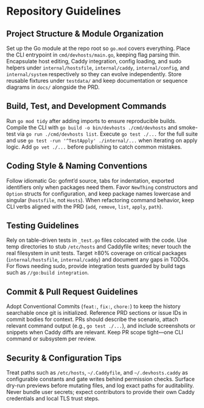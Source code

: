 # Repository Guidelines

## Project Structure & Module Organization
Set up the Go module at the repo root so `go.mod` covers everything. Place the CLI entrypoint in `cmd/devhosts/main.go`, keeping flag parsing thin. Encapsulate host editing, Caddy integration, config loading, and sudo helpers under `internal/hostsfile`, `internal/caddy`, `internal/config`, and `internal/system` respectively so they can evolve independently. Store reusable fixtures under `testdata/` and keep documentation or sequence diagrams in `docs/` alongside the PRD.

## Build, Test, and Development Commands
Run `go mod tidy` after adding imports to ensure reproducible builds. Compile the CLI with `go build -o bin/devhosts ./cmd/devhosts` and smoke-test via `go run ./cmd/devhosts list`. Execute `go test ./...` for the full suite and use `go test -run '^TestApply' ./internal/...` when iterating on apply logic. Add `go vet ./...` before publishing to catch common mistakes.

## Coding Style & Naming Conventions
Follow idiomatic Go: gofmt’d source, tabs for indentation, exported identifiers only when packages need them. Favor `NewThing` constructors and `Option` structs for configuration, and keep package names lowercase and singular (`hostsfile`, not `Hosts`). When refactoring command behavior, keep CLI verbs aligned with the PRD (`add`, `remove`, `list`, `apply`, `path`).

## Testing Guidelines
Rely on table-driven tests in `_test.go` files colocated with the code. Use temp directories to stub `/etc/hosts` and Caddyfile writes; never touch the real filesystem in unit tests. Target ≥80% coverage on critical packages (`internal/hostsfile`, `internal/caddy`) and document any gaps in TODOs. For flows needing sudo, provide integration tests guarded by build tags such as `//go:build integration`.

## Commit & Pull Request Guidelines
Adopt Conventional Commits (`feat:`, `fix:`, `chore:`) to keep the history searchable once git is initialized. Reference PRD sections or issue IDs in commit bodies for context. PRs should describe the scenario, attach relevant command output (e.g., `go test ./...`), and include screenshots or snippets when Caddy diffs are relevant. Keep PR scope tight—one CLI command or subsystem per review.

## Security & Configuration Tips
Treat paths such as `/etc/hosts`, `~/.Caddyfile`, and `~/.devhosts.caddy` as configurable constants and gate writes behind permission checks. Surface dry-run previews before mutating files, and log exact paths for auditability. Never bundle user secrets; expect contributors to provide their own Caddy credentials and local TLS trust steps.
